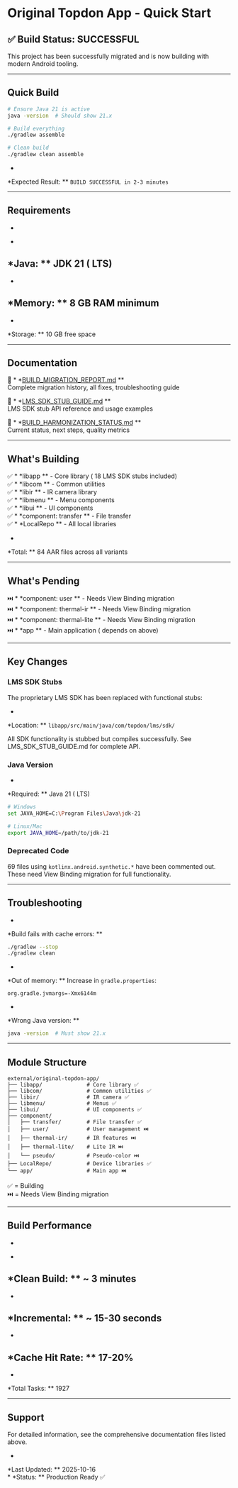 # Original Topdon App - Quick Start

## ✅ Build Status: SUCCESSFUL

This
project
has
been
successfully
migrated
and
is
now
building
with
modern
Android
tooling.

---

## Quick Build

```bash
# Ensure Java 21 is active
java -version  # Should show 21.x

# Build everything
./gradlew assemble

# Clean build
./gradlew clean assemble
```

*
*Expected
Result:
**
`BUILD SUCCESSFUL in 2-3 minutes`

---

## Requirements

-
*
*Java:
**
JDK
21 (
LTS)
-
*
*Memory:
**
8
GB
RAM
minimum
-
*
*Storage:
**
10
GB
free
space

---

## Documentation

📖
*
*[BUILD_MIGRATION_REPORT.md](BUILD_MIGRATION_REPORT.md)
**  
Complete
migration
history,
all
fixes,
troubleshooting
guide

📖
*
*[LMS_SDK_STUB_GUIDE.md](LMS_SDK_STUB_GUIDE.md)
**  
LMS
SDK
stub
API
reference
and
usage
examples

📖
*
*[BUILD_HARMONIZATION_STATUS.md](BUILD_HARMONIZATION_STATUS.md)
**  
Current
status,
next
steps,
quality
metrics

---

## What's Building

✅
*
*libapp
** -
Core
library (
18
LMS
SDK
stubs
included)  
✅
*
*libcom
** -
Common
utilities  
✅
*
*libir
** -
IR
camera
library  
✅
*
*libmenu
** -
Menu
components  
✅
*
*libui
** -
UI
components  
✅
*
*component:
transfer
** -
File
transfer  
✅
*
*LocalRepo
** -
All
local
libraries

*
*Total:
**
84
AAR
files
across
all
variants

---

## What's Pending

⏭️
*
*component:
user
** -
Needs
View
Binding
migration  
⏭️
*
*component:
thermal-ir
** -
Needs
View
Binding
migration  
⏭️
*
*component:
thermal-lite
** -
Needs
View
Binding
migration  
⏭️
*
*app
** -
Main
application (
depends
on
above)

---

## Key Changes

### LMS SDK Stubs

The
proprietary
LMS
SDK
has
been
replaced
with
functional
stubs:

*
*Location:
**
`libapp/src/main/java/com/topdon/lms/sdk/`

All
SDK
functionality
is
stubbed
but
compiles
successfully.
See
LMS_SDK_STUB_GUIDE.md
for
complete
API.

### Java Version

*
*Required:
**
Java
21 (
LTS)

```bash
# Windows
set JAVA_HOME=C:\Program Files\Java\jdk-21

# Linux/Mac
export JAVA_HOME=/path/to/jdk-21
```

### Deprecated Code

69
files
using
`kotlinx.android.synthetic.*`
have
been
commented
out.
These
need
View
Binding
migration
for
full
functionality.

---

## Troubleshooting

*
*Build
fails
with
cache
errors:
**

```bash
./gradlew --stop
./gradlew clean
```

*
*Out
of
memory:
**
Increase
in
`gradle.properties`:

```properties
org.gradle.jvmargs=-Xmx6144m
```

*
*Wrong
Java
version:
**

```bash
java -version  # Must show 21.x
```

---

## Module Structure

```
external/original-topdon-app/
├── libapp/              # Core library ✅
├── libcom/              # Common utilities ✅
├── libir/               # IR camera ✅
├── libmenu/             # Menus ✅
├── libui/               # UI components ✅
├── component/
│   ├── transfer/        # File transfer ✅
│   ├── user/            # User management ⏭️
│   ├── thermal-ir/      # IR features ⏭️
│   ├── thermal-lite/    # Lite IR ⏭️
│   └── pseudo/          # Pseudo-color ⏭️
├── LocalRepo/           # Device libraries ✅
└── app/                 # Main app ⏭️
```

✅ =
Building  
⏭️ =
Needs
View
Binding
migration

---

## Build Performance

-
*
*Clean
Build:
** ~
3
minutes
-
*
*Incremental:
** ~
15-30
seconds
-
*
*Cache
Hit
Rate:
**
17-20%
-
*
*Total
Tasks:
**
1927

---

## Support

For
detailed
information,
see
the
comprehensive
documentation
files
listed
above.

*
*Last
Updated:
**
2025-10-16  
*
*Status:
**
Production
Ready
✅
